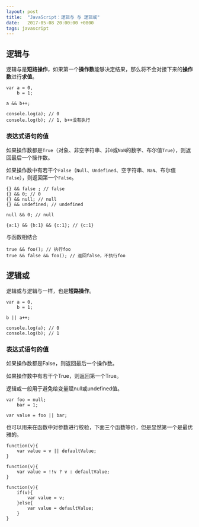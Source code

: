 ```yaml
---
layout: post
title:  "JavaScript：逻辑与 与 逻辑或"
date:   2017-05-08 20:00:00 +0800
tags: javascript
---
```


## 逻辑与

逻辑与是**短路操作**，如果第一个**操作数**能够决定结果，那么将不会对接下来的**操作数**进行**求值**。

```
var a = 0,
    b = 1;

a && b++;

console.log(a); // 0
console.log(b); // 1, b++没有执行
```

### 表达式语句的值

如果操作数都是`True`（对象、非空字符串、非`0`或`NaN`的数字、布尔值`True`），则返回最后一个操作数。

如果操作数中有若干个`False`（`Null`、`Undefined`、空字符串、`NaN`、布尔值`False`），则返回第一个`False`。

```
{} && false ; // false
{} && 0; // 0
{} && null; // null
{} && undefined; // undefined

null && 0; // null

{a:1} && {b:1} && {c:1}; // {c:1}
```

与函数相结合

```
true && foo(); // 执行foo
true && false && foo(); // 返回false，不执行foo
```

## 逻辑或

逻辑或与逻辑与一样，也是**短路操作**。

```
var a = 0,
    b = 1;

b || a++;

console.log(a); // 0
console.log(b); // 1
```

### 表达式语句的值

如果操作数都是False，则返回最后一个操作数。

如果操作数中有若干个True，则返回第一个True。

逻辑或一般用于避免给变量赋null或undefined值。

```
var foo = null;
    bar = 1;

var value = foo || bar;
```

也可以用来在函数中对参数进行校验，下面三个函数等价，但是显然第一个是最优雅的。

```
function(v){
    var value = v || defaultValue;
}

function(v){
    var value = !!v ? v : defaultValue;
}

function(v){
    if(v){
        var value = v;
    }else{
        var value = defaultValue;
    }
}
```



